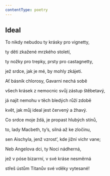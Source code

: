 ```yaml
---
contentType: poetry
---
```


<section>

## Ideal

To nikdy nebudou ty krásky pro vignetty,

ty děti zkažené mrzkého století,

ty nožky pro trepky, prsty pro castagnetty,

jež srdce, jak je mé, by mohly zkájeti.

</section>

<section>

Ať básník chlorosy, Gavarni nechá sobě

všech krásek z nemocnic svůj zástup štěbetavý,

já najít nemohu v těch bledých růží zdobě

květ, jak můj ideal jest červený a žhavý.

</section>

<section>

Co srdce moje ždá, je propast hlubých stínů,

to, lady Macbeth, ty’s, silná až ke zločinu,

sen Aischyla, jenž vzrost’, kde jižní vichr vane;

</section>

<section>

Neb Angelova dci, ty Noci nádherná,

jež v póse bizarrní, v své kráse nesměrná

střeš ústům Titanův své vděky vytesané!

</section>
